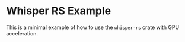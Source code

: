 # Whisper RS Example

This is a minimal example of how to use the `whisper-rs` crate with GPU acceleration.

